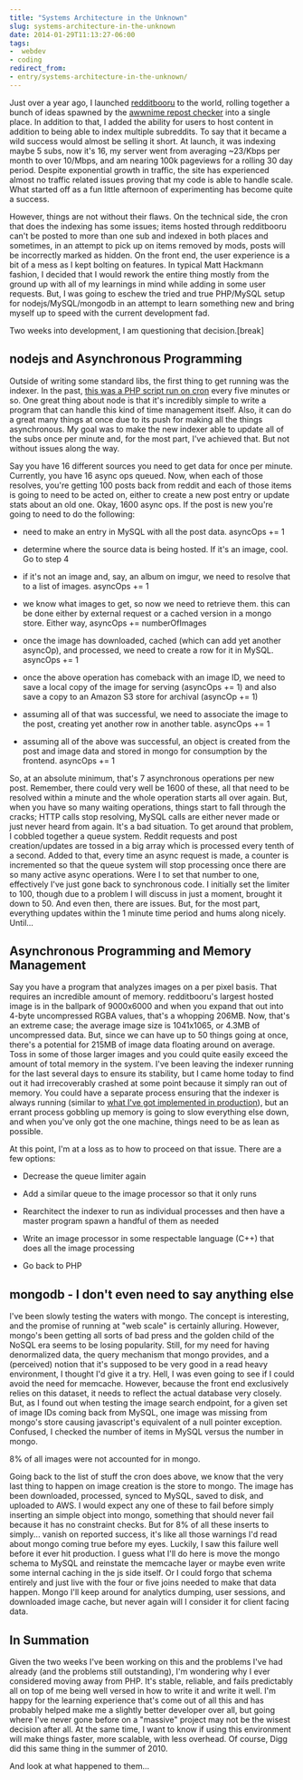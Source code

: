 ```yaml
---
title: "Systems Architecture in the Unknown"
slug: systems-architecture-in-the-unknown
date: 2014-01-29T11:13:27-06:00
tags:
-  webdev
- coding
redirect_from:
- entry/systems-architecture-in-the-unknown/
---
```

Just over a year ago, I launched [redditbooru](http://redditbooru.com) to the world, rolling together a bunch of ideas spawned by the [awwnime repost checker](http://dxprog.com/entry/a-cute-world-of-programming-possibilities/) into a single place. In addition to that, I added the ability for users to host content in addition to being able to index multiple subreddits. To say that it became a wild success would almost be selling it short. At launch, it was indexing maybe 5 subs, now it's 16, my server went from averaging ~23/Kbps per month to over 10/Mbps, and am nearing 100k pageviews for a rolling 30 day period. Despite exponential growth in traffic, the site has experienced almost no traffic related issues proving that my code is able to handle scale. What started off as a fun little afternoon of experimenting has become quite a success.

However, things are not without their flaws. On the technical side, the cron that does the indexing has some issues; items hosted through redditbooru can't be posted to more than one sub and indexed in both places and sometimes, in an attempt to pick up on items removed by mods, posts will be incorrectly marked as hidden. On the front end, the user experience is a bit of a mess as I kept bolting on features. In typical Matt Hackmann fashion, I decided that I would rework the entire thing mostly from the ground up with all of my learnings in mind while adding in some user requests. But, I was going to eschew the tried and true PHP/MySQL setup for nodejs/MySQL/mongodb in an attempt to learn something new and bring myself up to speed with the current development fad.

Two weeks into development, I am questioning that decision.[break]

## nodejs and Asynchronous Programming

Outside of writing some standard libs, the first thing to get running was the indexer. In the past, [this was a PHP script run on cron](https://github.com/dxprog/reddit-booru/blob/master/cron_reddit-booru.php) every five minutes or so. One great thing about node is that it's incredibly simple to write a program that can handle this kind of time management itself. Also, it can do a great many things at once due to its push for making all the things asynchronous. My goal was to make the new indexer able to update all of the subs once per minute and, for the most part, I've achieved that. But not without issues along the way.

Say you have 16 different sources you need to get data for once per minute. Currently, you have 16 async ops queued. Now, when each of those resolves, you're getting 100 posts back from reddit and each of those items is going to need to be acted on, either to create a new post entry or update stats about an old one. Okay, 1600 async ops. If the post is new you're going to need to do the following:

- need to make an entry in MySQL with all the post data. asyncOps += 1

- determine where the source data is being hosted. If it's an image, cool. Go to step 4

- if it's not an image and, say, an album on imgur, we need to resolve that to a list of images. asyncOps += 1

- we know what images to get, so now we need to retrieve them. this can be done either by external request or a cached version in a mongo store. Either way, asyncOps += numberOfImages

- once the image has downloaded, cached (which can add yet another asyncOp), and processed, we need to create a row for it in MySQL. asyncOps += 1

- once the above operation has comeback with an image ID, we need to save a local copy of the image for serving (asyncOps += 1) and also save a copy to an Amazon S3 store for archival (asyncOp += 1)

- assuming all of that was successful, we need to associate the image to the post, creating yet another row in another table. asyncOps += 1

- assuming all of the above was successful, an object is created from the post and image data and stored in mongo for consumption by the frontend. asyncOps += 1


So, at an absolute minimum, that's 7 asynchronous operations per new post. Remember, there could very well be 1600 of these, all that need to be resolved within a minute and the whole operation starts all over again. But, when you have so many waiting operations, things start to fall through the cracks; HTTP calls stop resolving, MySQL calls are either never made or just never heard from again. It's a bad situation. To get around that problem, I cobbled together a queue system. Reddit requests and post creation/updates are tossed in a big array which is processed every tenth of a second. Added to that, every time an async request is made, a counter is incremented so that the queue system will stop processing once there are so many active async operations. Were I to set that number to one, effectively I've just gone back to synchronous code. I initially set the limiter to 100, though due to a problem I will discuss in just a moment, brought it down to 50. And even then, there are issues. But, for the most part, everything updates within the 1 minute time period and hums along nicely. Until...

## Asynchronous Programming and Memory Management
Say you have a program that analyzes images on a per pixel basis. That requires an incredible amount of memory. redditbooru's largest hosted image is in the ballpark of 9000x6000 and when you expand that out into 4-byte uncompressed RGBA values, that's a whopping 206MB. Now, that's an extreme case; the average image size is 1041x1065, or 4.3MB of uncompressed data. But, since we can have up to 50 things going at once, there's a potential for 215MB of image data floating around on average. Toss in some of those larger images and you could quite easily exceed the amount of total memory in the system. I've been leaving the indexer running for the last several days to ensure its stability, but I came home today to find out it had irrecoverably crashed at some point because it simply ran out of memory. You could have a separate process ensuring that the indexer is always running (similar to [what I've got implemented in production](http://dxprog.com/entry/the-plate-and-the-amount-of-stuff-on-it/)), but an errant process gobbling up memory is going to slow everything else down, and when you've only got the one machine, things need to be as lean as possible.

At this point, I'm at a loss as to how to proceed on that issue. There are a few options:

- Decrease the queue limiter again

- Add a similar queue to the image processor so that it only runs

- Rearchitect the indexer to run as individual processes and then have a master program spawn a handful of them as needed

- Write an image processor in some respectable language (C++) that does all the image processing

- Go back to PHP


## mongodb - I don't even need to say anything else
I've been slowly testing the waters with mongo. The concept is interesting, and the promise of running at "web scale" is certainly alluring. However, mongo's been getting all sorts of bad press and the golden child of the NoSQL era seems to be losing popularity. Still, for my need for having denormalized data, the query mechanism that mongo provides, and a (perceived) notion that it's supposed to be very good in a read heavy environment, I thought I'd give it a try. Hell, I was even going to see if I could avoid the need for memcache. However, because the front end exclusively relies on this dataset, it needs to reflect the actual database very closely. But, as I found out when testing the image search endpoint, for a given set of image IDs coming back from MySQL, one image was missing from mongo's store causing javascript's equivalent of a null pointer exception. Confused, I checked the number of items in MySQL versus the number in mongo.

8% of all images were not accounted for in mongo.

Going back to the list of stuff the cron does above, we know that the very last thing to happen on image creation is the store to mongo. The image has been downloaded, processed, synced to MySQL, saved to disk, and uploaded to AWS. I would expect any one of these to fail before simply inserting an simple object into mongo, something that should never fail because it has no constraint checks. But for 8% of all these inserts to simply... vanish on reported success, it's like all those warnings I'd read about mongo coming true before my eyes. Luckily, I saw this failure well before it ever hit production. I guess what I'll do here is move the mongo schema to MySQL and reinstate the memcache layer or maybe even write some internal caching in the js side itself. Or I could forgo that schema entirely and just live with the four or five joins needed to make that data happen. Mongo I'll keep around for analytics dumping, user sessions, and downloaded image cache, but never again will I consider it for client facing data.

## In Summation
Given the two weeks I've been working on this and the problems I've had already (and the problems still outstanding), I'm wondering why I ever considered moving away from PHP. It's stable, reliable, and fails predictably all on top of me being well versed in how to write it and write it well. I'm happy for the learning experience that's come out of all this and has probably helped make me a slightly better developer over all, but going where I've never gone before on a "massive" project may not be the wisest decision after all. At the same time, I want to know if using this environment will make things faster, more scalable, with less overhead. Of course, Digg did this same thing in the summer of 2010.

And look at what happened to them...

